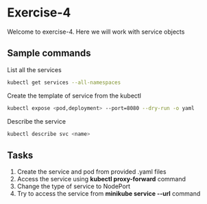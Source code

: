 # Exercise-4

Welcome to exercise-4. Here we will work with service objects

## Sample commands

List all the services

```bash
kubectl get services --all-namespaces
```

Create the template of service from the kubectl

```bash
kubectl expose <pod,deployment> --port=8080 --dry-run -o yaml
```

Describe the service

```bash
kubectl describe svc <name>
```

## Tasks

1. Create the service and pod from provided .yaml files
2. Access the service using **kubectl proxy-forward** command
3. Change the type of service to NodePort
4. Try to access the service from **minikube service <name> --url** command
